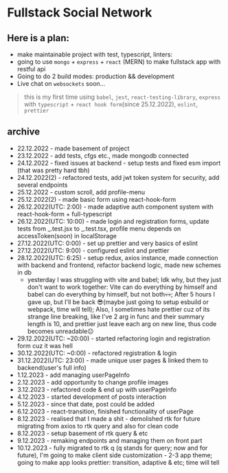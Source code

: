 # Fullstack Social Network

## Here is a plan:

- make maintainable project with test, typescript, linters:
- going to use `mongo` + `express` + `react` (MERN) to make fullstack app with restful api
- Going to do 2 build modes: production && development
- Live chat on `websockets` soon...

> this is my first time using `babel`, `jest`, `react-testing-library`, `express` with `typescript` + `react hook form`(since 25.12.2022), `eslint`, `prettier`

## archive

- 22.12.2022 - made basement of project
- 23.12.2022 - add tests, cfgs etc., made mongodb connected
- 24.12.2022 - fixed issues at backend - setup tests and fixed esm import (that was pretty hard tbh)
- 24.12.2022(2) - refactored tests, add jwt token system for security, add several endpoints
- 25.12.2022 - custom scroll, add profile-menu
- 25.12.2022(2) - made basic form using react-hook-form
- 26.12.2022(UTC: 2:00) - made adaptive auth component system with react-hook-form + full-typescript
- 26.12.2022(UTC: 10:00) - made login and registration forms, update tests from _.test.jsx to _.test.tsx, profile menu depends on accessToken(soon) in localStorage
- 27.12.2022(UTC: 0:00) - set up prettier and very basics of eslint
- 27.12.2022(UTC: 9:00) - configured eslint and prettier
- 28.12.2022(UTC: 6:25) - setup redux, axios instance, made connection with backend and frontend, refactor backend logic, made new schemes in db
  - yesterday I was struggling with vite and babel; Idk why, but they just don't want to work together: Vite can do everything by himself and babel can do everything by himself, but not both💀💀; After 5 hours I gave up, but I'll be back 😎(maybe just going to setup esbuild or webpack, time will tell); Also, I sometimes hate prettier cuz of its strange line breaking, like I've 2 arg in func and their summary length is 10, and prettier just leave each arg on new line, thus code becomes unreadable😐
- 29.12.2022(UTC: ~20:00) - started refactoring login and registration form cuz it was hell
- 30.12.2022(UTC: ~0:00) - refactored registration & login
- 31.12.2022(UTC: 23:00) - made unique user pages & linked them to backend(user's full info)
- 1.12.2023 - add managing userPageInfo
- 2.12.2023 - add opportunity to change profile images
- 3.12.2023 - refactored code & end up with userPageInfo
- 4.12.2023 - started development of posts interaction
- 5.12.2023 - since that date, post could be added
- 6.12.2023 - react-transition, finished functionality of userPage
- 8.12.2023 - realised that I made a shit - demolished rtk for future migrating from axios to rtk query and also for clean code
- 8.12.2023 - setup basement of rtk query & etc
- 9.12.2023 - remaking endpoints and managing them on front part
- 10.12.2023 - fully migrated to rtk q (q stands for query; now and for future), I'm going to make client side customization - 2-3 app theme; going to make app looks prettier: transition, adaptive & etc; time will tell  